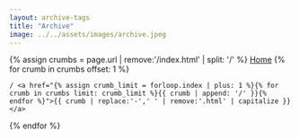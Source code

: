 ```yaml
---
layout: archive-tags
title: "Archive"
image: ../../assets/images/archive.jpeg
---
```


{% assign crumbs = page.url | remove:'/index.html' | split: '/' %}
<a href="/">Home</a>
{% for crumb in crumbs offset: 1 %}

    / <a href="{% assign crumb_limit = forloop.index | plus: 1 %}{% for crumb in crumbs limit: crumb_limit %}{{ crumb | append: '/' }}{% endfor %}">{{ crumb | replace:'-',' ' | remove:'.html' | capitalize }}</a>

{% endfor %}
</div>